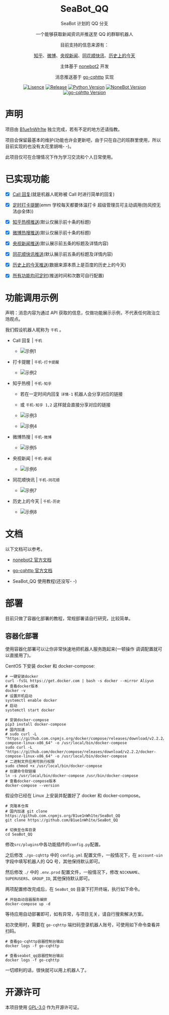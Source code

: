 <div align="center">

# SeaBot_QQ

SeaBot 计划的 QQ 分支

一个能够获取新闻资讯并推送至 QQ 的群聊机器人

目前支持的信息来源有：

[知乎](https://www.zhihu.com/)、[微博](https://weibo.com/)、[央视新闻](https://news.cctv.com/)、[同花顺快讯](https://news.10jqka.com.cn/realtimenews.html)、[历史上的今天](https://baike.baidu.com/calendar/)

主体基于 [nonebot2](https://github.com/nonebot/nonebot2) 开发

消息推送基于 [go-cqhttp](https://github.com/Mrs4s/go-cqhttp) 实现

[![Lisence](https://img.shields.io/github/license/B1ue1nWh1te/SeaBot_QQ)](https://github.com/B1ue1nWh1te/SeaBot_QQ/blob/main/LICENSE)
[![Release](https://img.shields.io/github/v/release/B1ue1nWh1te/SeaBot_QQ?include_prereleases)](https://github.com/B1ue1nWh1te/SeaBot_QQ/releases/)
[![Python Version](https://img.shields.io/badge/python-3.7+-blue)](https://www.python.org/)
[![NoneBot Version](https://img.shields.io/badge/nonebot2-red)](https://github.com/nonebot/nonebot2)
[![go-cqhttp Version](https://img.shields.io/badge/gocqhttp-purple)](https://github.com/Mrs4s/go-cqhttp)

</div>

# 声明

项目由 [B1ue1nWh1te](https://github.com/B1ue1nWh1te) 独立完成，若有不足的地方还请指教。

项目会保留最基本的维护(功能也许会更新吧，由于只在自己的班群里使用，所以目前实现的也没有太花里胡哨- -)。

此项目仅可在合理情况下作为学习交流和个人日常使用。

# 已实现功能

- [x] [Call 回复](https://github.com/B1ue1nWh1te/SeaBot_QQ/tree/main/src/plugins/chat)(就是机器人昵称被 Call 时进行简单的回复)

- [x] [定时打卡提醒](https://github.com/B1ue1nWh1te/SeaBot_QQ/tree/main/src/plugins/clockin)(emm 学校每天都要体温打卡 超级管理员可主动调用(防风控无法@全体))

- [x] [知乎热榜推送](https://github.com/B1ue1nWh1te/SeaBot_QQ/tree/main/src/plugins/news)(默认仅展示前十条的标题)

- [x] [微博热搜推送](https://github.com/B1ue1nWh1te/SeaBot_QQ/tree/main/src/plugins/news)(默认仅展示前十条的标题)

- [x] [央视新闻推送](https://github.com/B1ue1nWh1te/SeaBot_QQ/tree/main/src/plugins/news)(默认展示前五条的标题及详情内容)

- [x] [同花顺快讯推送](https://github.com/B1ue1nWh1te/SeaBot_QQ/tree/main/src/plugins/news)(默认展示前五条的标题及详情内容)

- [x] [历史上的今天推送](https://github.com/B1ue1nWh1te/SeaBot_QQ/tree/main/src/plugins/todaybefore)(数据来源本质上是百度的历史上的今天)

- [x] [所有功能均可定时](https://github.com/B1ue1nWh1te/SeaBot_QQ/tree/main/src/plugins)(推送时间和次数可自行配置)

# 功能调用示例

声明：消息内容为通过 API 获取的信息，仅做功能展示示例，不代表任何政治立场观点。

我们假设机器人昵称为 `千机` 。

- Call 回复 | `千机`

  - ![示例1](example/call.jpg)

- 打卡提醒 | `千机-打卡提醒`

  - ![示例2](example/clockin.jpg)

- 知乎热榜 | `千机-知乎`

  - 若在一定时间内回复 `详情-1` 机器人会分享对应的链接
  - 或 `千机-知乎 1,2` 这样就会直接分享对应的链接

  - ![示例3](example/zhihu1.jpg)
  - ![示例4](example/zhihu2.jpg)

- 微博热搜 | `千机-微博`

  - ![示例5](example/weibo.jpg)

* 央视新闻 | `千机-新闻`

  - ![示例6](example/news.jpg)

* 同花顺快讯 | `千机-同花顺`

  - ![示例7](example/tonghuashun.jpg)

* 历史上的今天 | `千机-历史`

  - ![示例8](example/todaybefore.jpg)

# 文档

以下文档可以参考。

- [nonebot2 官方文档](https://v2.nonebot.dev/guide/)

- [go-cqhttp 官方文档](https://docs.go-cqhttp.org/guide/)

- SeaBot_QQ 使用教程(还没写- -)

# 部署

目前只做了容器化部署的教程，常规部署请自行研究，比较简单。

## 容器化部署

使用容器化部署可以让你非常快速地把机器人服务跑起来(一顿操作 调调配置就可以直接用了)。

CentOS 下安装 docker 和 docker-compose:

```shell
# 一键安装docker
curl -fsSL https://get.docker.com | bash -s docker --mirror Aliyun
# 查看docker版本
docker -v
# 设置开机启动
systemctl enable docker
# 启动
systemctl start docker

# 安装docker-compose
pip3 install docker-compose
# 国内加速
# sudo curl -L "https://github.com.cnpmjs.org/docker/compose/releases/download/v2.2.2/docker-compose-linux-x86_64" -o /usr/local/bin/docker-compose
sudo curl -L "https://github.com/docker/compose/releases/download/v2.2.2/docker-compose-linux-x86_64" -o /usr/local/bin/docker-compose
# 二进制文件应用可执行权限
sudo chmod +x /usr/local/bin/docker-compose
# 创建命令软链接
ln -s /usr/local/bin/docker-compose /usr/bin/docker-compose
# 查看docker-compose版本
docker-compose --version
```

假设你已经在 Linux 上安装并配置好了 docker 和 docker-compose。

```shell
# 克隆本仓库
# 国内加速 git clone https://github.com.cnpmjs.org/B1ue1nWh1te/SeaBot_QQ
git clone https://github.com/B1ue1nWh1te/SeaBot_QQ

# 切换至仓库目录
cd SeaBot_QQ
```

修改`src/plugins`中各功能插件的`config.py`配置。

之后修改 `./go-cqhttp` 中的 `config.yml` 配置文件，一般情况下，在 `account-uin` 字段中填写机器人的 QQ 号，其他保持默认即可。

然后修改 `./` 中的 `.env.prod` 配置文件，一般情况下，修改 `NICKNAME`、`SUPERUSERS`、`GROUP_ID`, 其他保持默认即可。

两项配置修改完成后，在 `SeaBot_QQ` 目录下打开终端，执行如下命令。

```shell
# 开始自动容器服务编排
docker-compose up -d
```

等待应用自动部署即可，如有异常，与项目无关，请自行搜索解决方案。

初次使用时，需要在 `go-cqhttp` 端扫码登录机器人账号，可使用如下命令查看并扫码。

```shell
# 查看go-cqhttp容器控制台输出
docker logs -f go-cqhttp

# 查看seabot_qq容器控制台输出
docker logs -f go-cqhttp
```

一切顺利的话，很快就可以用上机器人了。

# 开源许可

本项目使用 [GPL-3.0](https://choosealicense.com/licenses/gpl-3.0/) 作为开源许可证。
